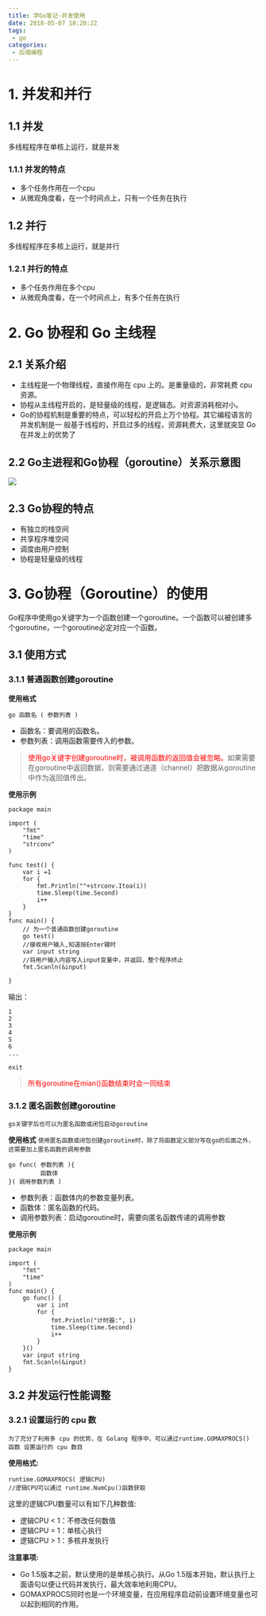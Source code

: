 ```yaml
---
title: 学Go笔记-并发使用
date: 2018-05-07 18:20:22
tags:
 - go
categories:
 - 后端编程
---
```


# 1. 并发和并行
## 1.1 并发
多线程程序在单核上运行，就是并发
### 1.1.1 并发的特点
- 多个任务作用在一个cpu
- 从微观角度看，在一个时间点上，只有一个任务在执行

## 1.2 并行
多线程程序在多核上运行，就是并行
### 1.2.1 并行的特点
- 多个任务作用在多个cpu
- 从微观角度看，在一个时间点上，有多个任务在执行




# 2. Go 协程和 Go 主线程
## 2.1 关系介绍
- 主线程是一个物理线程，直接作用在 cpu 上的。是重量级的，非常耗费 cpu 资源。
- 协程从主线程开启的，是轻量级的线程，是逻辑态。对资源消耗相对小。
- Go的协程机制是重要的特点，可以轻松的开启上万个协程。其它编程语言的并发机制是一
般基于线程的，开启过多的线程，资源耗费大，这里就突显 Go在并发上的优势了

## 2.2 Go主进程和Go协程（goroutine）关系示意图
![](https://mrliuqh.github.io/directionsImg/go/go%E4%B8%BB%E7%BA%BF%E7%A8%8B%E5%92%8C%E5%8D%8F%E7%A8%8B.png)

## 2.3 Go协程的特点
- 有独立的栈空间
- 共享程序堆空间
- 调度由用户控制
- 协程是轻量级的线程


# 3. Go协程（Goroutine）的使用
Go程序中使用go关键字为一个函数创建一个goroutine。一个函数可以被创建多个goroutine，一个goroutine必定对应一个函数。

## 3.1 使用方式
### 3.1.1 普通函数创建goroutine
<b>使用格式</b>
```
go 函数名 ( 参数列表 )
```
-  函数名：要调用的函数名。
- 参数列表：调用函数需要传入的参数。
><font color=red>使用go关键字创建goroutine时，被调用函数的返回值会被忽略。</font>如果需要在goroutine中返回数据，则需要通过通道（channel）把数据从goroutine中作为返回值传出。

<b>使用示例</b>

```
package main

import (
	"fmt"
	"time"
	"strconv"
)

func test() {
	var i =1
	for {
		fmt.Println(""+strconv.Itoa(i))
		time.Sleep(time.Second)
		i++
	}
}
func main() {
    // 为一个普通函数创建goroutine
	go test()
	//接收用户输入,知道按Enter键时
	var input string
	//将用户输入内容写入input变量中，并返回，整个程序终止
	fmt.Scanln(&input)
	
}
```

输出：
```
1
2
3
4
5
6
...

exit
```
> <font color=red>所有goroutine在mian()函数结束时会一同结束</font>

### 3.1.2 匿名函数创建goroutine
`go关键字后也可以为匿名函数或闭包启动goroutine`

<b>使用格式</b>
`使用匿名函数或闭包创建goroutine时，除了将函数定义部分写在go的后面之外，还需要加上匿名函数的调用参数`

```
go func( 参数列表 ){
         函数体
}( 调用参数列表 )
```
- 参数列表：函数体内的参数变量列表。
- 函数体：匿名函数的代码。
- 调用参数列表：启动goroutine时，需要向匿名函数传递的调用参数

<b>使用示例</b>

```
package main

import (
	"fmt"
	"time"
)
func main() {
	go func() {
		var i int
		for {
			fmt.Println("计时器:", i)
			time.Sleep(time.Second)
			i++
		}
	}()
	var input string
	fmt.Scanln(&input)
}
```

## 3.2 并发运行性能调整
### 3.2.1 设置运行的 cpu 数
`为了充分了利用多 cpu 的优势，在 Golang 程序中，可以通过runtime.GOMAXPROCS() 函数 设置运行的 cpu 数目`

<b>使用格式:</b>
```
runtime.GOMAXPROCS( 逻辑CPU)
//逻辑CPU可以通过 runtime.NumCpu()函数获取
```

这里的逻辑CPU数量可以有如下几种数值:

- 逻辑CPU < 1：不修改任何数值
- 逻辑CPU = 1：单核心执行
- 逻辑CPU > 1：多核并发执行

<b>注意事项:</b>
- Go 1.5版本之前，默认使用的是单核心执行。从Go 1.5版本开始，默认执行上面语句以便让代码并发执行，最大效率地利用CPU。
- GOMAXPROCS同时也是一个环境变量，在应用程序启动前设置环境变量也可以起到相同的作用。